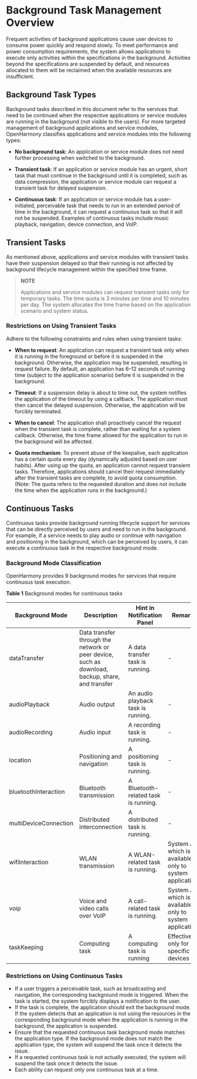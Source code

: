 # Background Task Management Overview

Frequent activities of background applications cause user devices to consume power quickly and respond slowly. To meet performance and power consumption requirements, the system allows applications to execute only activities within the specifications in the background. Activities beyond the specifications are suspended by default, and resources allocated to them will be reclaimed when the available resources are insufficient.


## Background Task Types

Background tasks described in this document refer to the services that need to be continued when the respective applications or service modules are running in the background (not visible to the users). For more targeted management of background applications and service modules, OpenHarmony classifies applications and service modules into the following types:

- **No background task**: An application or service module does not need further processing when switched to the background.

- **Transient task**: If an application or service module has an urgent, short task that must continue in the background until it is completed, such as data compression, the application or service module can request a transient task for delayed suspension.

- **Continuous task**: If an application or service module has a user-initiated, perceivable task that needs to run in an extended period of time in the background, it can request a continuous task so that it will not be suspended. Examples of continuous tasks include music playback, navigation, device connection, and VoIP.


## Transient Tasks

As mentioned above, applications and service modules with transient tasks have their suspension delayed so that their running is not affected by background lifecycle management within the specified time frame.

> **NOTE**
>
> Applications and service modules can request transient tasks only for temporary tasks. The time quota is 3 minutes per time and 10 minutes per day. The system allocates the time frame based on the application scenario and system status.


### Restrictions on Using Transient Tasks

Adhere to the following constraints and rules when using transient tasks:

- **When to request**: An application can request a transient task only when it is running in the foreground or before it is suspended in the background. Otherwise, the application may be suspended, resulting in request failure. By default, an application has 6–12 seconds of running time (subject to the application scenario) before it is suspended in the background.

- **Timeout**: If a suspension delay is about to time out, the system notifies the application of the timeout by using a callback. The application must then cancel the delayed suspension. Otherwise, the application will be forcibly terminated.

- **When to cancel**: The application shall proactively cancel the request when the transient task is complete, rather than waiting for a system callback. Otherwise, the time frame allowed for the application to run in the background will be affected.

- **Quota mechanism**: To prevent abuse of the keepalive, each application has a certain quota every day (dynamically adjusted based on user habits). After using up the quota, an application cannot request transient tasks. Therefore, applications should cancel their request immediately after the transient tasks are complete, to avoid quota consumption. (Note: The quota refers to the requested duration and does not include the time when the application runs in the background.)

## Continuous Tasks
Continuous tasks provide background running lifecycle support for services that can be directly perceived by users and need to run in the background. For example, if a service needs to play audio or continue with navigation and positioning in the background, which can be perceived by users, it can execute a continuous task in the respective background mode.

### Background Mode Classification
OpenHarmony provides 9 background modes for services that require continuous task execution.

**Table 1** Background modes for continuous tasks

| Background Mode| Description| Hint in Notification Panel| Remarks|
| -------- | -------- | -------- | -------- |
| dataTransfer | Data transfer through the network or peer device, such as download, backup, share, and transfer| A data transfer task is running.| - |
| audioPlayback | Audio output| An audio playback task is running.| - |
| audioRecording | Audio input| A recording task is running.| - |
| location | Positioning and navigation| A positioning task is running.| - |
| bluetoothInteraction | Bluetooth transmission| A Bluetooth-related task is running.| - |
| multiDeviceConnection | Distributed interconnection| A distributed task is running.| - |
| wifiInteraction | WLAN transmission| A WLAN-related task is running.| System API, which is available only to system applications|
| voip | Voice and video calls over VoIP| A call-related task is running.| System API, which is available only to system applications|
| taskKeeping | Computing task| A computing task is running| Effective only for specific devices|

### Restrictions on Using Continuous Tasks
- If a user triggers a perceivable task, such as broadcasting and navigation, the corresponding background mode is triggered. When the task is started, the system forcibly displays a notification to the user.
- If the task is complete, the application should exit the background mode. If the system detects that an application is not using the resources in the corresponding background mode when the application is running in the background, the application is suspended.
- Ensure that the requested continuous task background mode matches the application type. If the background mode does not match the application type, the system will suspend the task once it detects the issue.
- If a requested continuous task is not actually executed, the system will suspend the task once it detects the issue.
- Each ability can request only one continuous task at a time.
